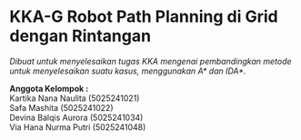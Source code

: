 # KKA-G Robot Path Planning di Grid dengan Rintangan  
_Dibuat untuk menyelesaikan tugas KKA mengenai pembandingkan metode untuk menyelesaikan suatu kasus, menggunakan A* dan IDA*._  

**Anggota Kelompok :**  
Kartika Nana Naulita		(5025241021)  
Safa Mashita		            (5025241022)  
Devina Balqis Aurora 	(5025241034)  
Via Hana Nurma Putri		(5025241048)  
